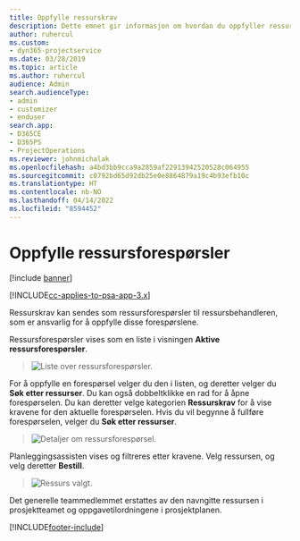 ```yaml
---
title: Oppfylle ressurskrav
description: Dette emnet gir informasjon om hvordan du oppfyller ressurskrav.
author: ruhercul
ms.custom:
- dyn365-projectservice
ms.date: 03/28/2019
ms.topic: article
ms.author: ruhercul
audience: Admin
search.audienceType:
- admin
- customizer
- enduser
search.app:
- D365CE
- D365PS
- ProjectOperations
ms.reviewer: johnmichalak
ms.openlocfilehash: a4bd3bb9cca9a2859af22913942520528c064955
ms.sourcegitcommit: c0792bd65d92db25e0e8864879a19c4b93efb10c
ms.translationtype: HT
ms.contentlocale: nb-NO
ms.lasthandoff: 04/14/2022
ms.locfileid: "8594452"
---
```

# <a name="fulfilling-resource-requests"></a>Oppfylle ressursforespørsler

[!include [banner](../includes/psa-now-project-operations.md)]

[!INCLUDE[cc-applies-to-psa-app-3.x](../includes/cc-applies-to-psa-app-3x.md)]

Ressurskrav kan sendes som ressursforespørsler til ressursbehandleren, som er ansvarlig for å oppfylle disse forespørslene.

Ressursforespørsler vises som en liste i visningen **Aktive ressursforespørsler**.

> ![Liste over ressursforespørsler.](media/Resource-Management-image59.png)

For å oppfylle en forespørsel velger du den i listen, og deretter velger du **Søk etter ressurser**. Du kan også dobbeltklikke en rad for å åpne forespørselen. Du kan deretter velge kategorien **Ressurskrav** for å vise kravene for den aktuelle forespørselen. Hvis du vil begynne å fullføre forespørselen, velger du **Søk etter ressurser**.

> ![Detaljer om ressursforespørsel.](media/Resource-Management-image60.png)

Planleggingsassisten vises og filtreres etter kravene. Velg ressursen, og velg deretter **Bestill**.

> ![Ressurs valgt.](media/Resource-Management-image61.png)

Det generelle teammedlemmet erstattes av den navngitte ressursen i prosjektteamet og oppgavetilordningene i prosjektplanen.


[!INCLUDE[footer-include](../includes/footer-banner.md)]
